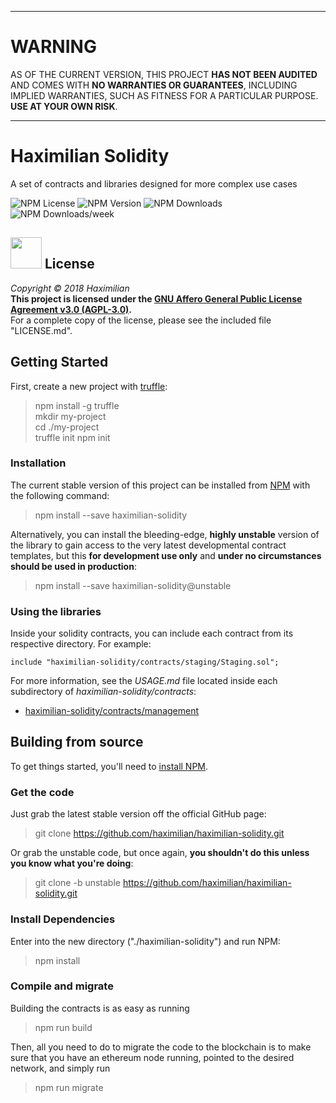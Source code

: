 ----

# WARNING

AS OF THE CURRENT VERSION, THIS PROJECT **HAS NOT BEEN AUDITED** AND COMES WITH **NO WARRANTIES OR GUARANTEES**, INCLUDING IMPLIED WARRANTIES, SUCH AS FITNESS FOR A PARTICULAR PURPOSE. **USE AT YOUR OWN RISK**.

----

# Haximilian Solidity
A set of contracts and libraries designed for more complex use cases


![NPM License](https://img.shields.io/npm/l/haximilian-solidity.svg)
![NPM Version](https://img.shields.io/npm/v/haximilian-solidity.svg)
![NPM Downloads](https://img.shields.io/npm/dt/haximilian-solidity.svg)
![NPM Downloads/week](https://img.shields.io/npm/dw/haximilian-solidity.svg)


## [<img src="https://opensource.org/files/osi_symbol.png" width="50">](https://opensource.org/licenses/AGPL-3.0) License
*Copyright &copy; 2018 Haximilian*<br/>
**This project is licensed under the [GNU Affero General Public License Agreement v3.0 (AGPL-3.0)](https://opensource.org/licenses/AGPL-3.0).**<br>
For a complete copy of the license, please see the included file "LICENSE.md".

## Getting Started
First, create a new project with [truffle](http://truffleframework.com/):

> npm install -g truffle<br/>
> mkdir my-project<br/>
> cd ./my-project<br/>
> truffle init
> npm init

### Installation
The current stable version of this project can be installed from [NPM](https://www.npmjs.com/package/haximilian-solidity) with the following command:

> npm install --save haximilian-solidity

Alternatively, you can install the bleeding-edge, **highly unstable** version of the library to gain access to the very latest developmental contract templates, but this **for development use only** and **under no circumstances should be used in production**:

> npm install --save haximilian-solidity@unstable

### Using the libraries
Inside your solidity contracts, you can include each contract from its respective directory. For example:
```solidity
include "haximilian-solidity/contracts/staging/Staging.sol";
```
For more information, see the *USAGE.md* file located inside each subdirectory of *haximilian-solidity/contracts*:

 - [haximilian-solidity/contracts/management](contracts/management/USAGE.md)

## Building from source
To get things started, you'll need to [install NPM](https://docs.npmjs.com/getting-started/installing-node#install-npm--manage-npm-versions).

### Get the code
Just grab the latest stable version off the official GitHub page:
> git clone https://github.com/haximilian/haximilian-solidity.git

Or grab the unstable code, but once again, **you shouldn't do this unless you know what you're doing**:
> git clone -b unstable https://github.com/haximilian/haximilian-solidity.git

### Install Dependencies
Enter into the new directory ("./haximilian-solidity") and run NPM:
> npm install

### Compile and migrate
Building the contracts is as easy as running
> npm run build

Then, all you need to do to migrate the code to the blockchain is to make sure that you have an ethereum node running, pointed to the desired network, and simply run
> npm run migrate

<!--  TODO Uncomment once the testing pages have been implemented.

## Run the test server
To test out the contracts functionality using the web provided web interface, first make sure that you have [MetaMask](https://metamask.io/) installed, and run
> npm run serve

Then, use the newly opened browser window to navigate to "src/index.xhtml" to access the testing pages.
-->
